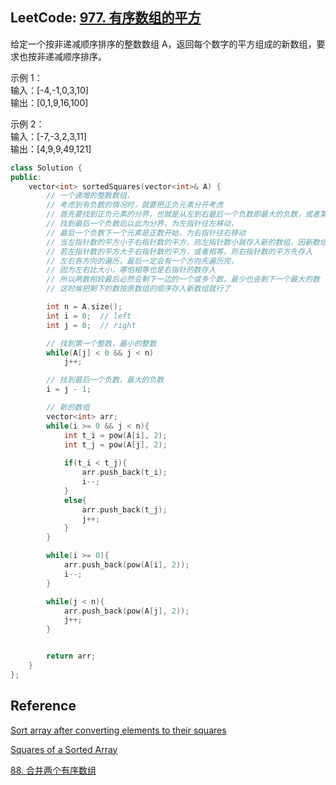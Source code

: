 ## LeetCode: [977. 有序数组的平方](https://leetcode-cn.com/problems/squares-of-a-sorted-array/)

给定一个按非递减顺序排序的整数数组 A，返回每个数字的平方组成的新数组，要求也按非递减顺序排序。

示例 1：  
输入：[-4,-1,0,3,10]  
输出：[0,1,9,16,100]  

示例 2：  
输入：[-7,-3,2,3,11]  
输出：[4,9,9,49,121]

~~~C++
class Solution {
public:
    vector<int> sortedSquares(vector<int>& A) {
        // 一个递增的整数数组，
        // 考虑到有负数的情况时，就要把正负元素分开考虑
        // 首先要找到正负元素的分界，也就是从左到右最后一个负数即最大的负数，或者第一个正数
        // 找到最后一个负数后以此为分界，为左指针往左移动，
        // 最后一个负数下一个元素是正数开始，为右指针往右移动
        // 当左指针数的平方小于右指针数的平方，则左指针数小就存入新的数组，因新数组也是增序
        // 若左指针数的平方大于右指针数的平方，或者相等，则右指针数的平方先存入
        // 左右各方向的遍历，最后一定会有一个方向先遍历完，
        // 因为左右比大小，哪怕相等也是右指针的数存入
        // 所以两数相较最后必然会剩下一边的一个或多个数，最少也会剩下一个最大的数
        // 这时候把剩下的数按原数组的顺序存入新数组就行了

        int n = A.size();
        int i = 0;  // left
        int j = 0;  // right

        // 找到第一个整数，最小的整数
        while(A[j] < 0 && j < n)
            j++;

        // 找到最后一个负数，最大的负数
        i = j - 1;

        // 新的数组
        vector<int> arr;
        while(i >= 0 && j < n){
            int t_i = pow(A[i], 2);
            int t_j = pow(A[j], 2);
            
            if(t_i < t_j){
                arr.push_back(t_i);
                i--;
            }
            else{
                arr.push_back(t_j);
                j++;
            }
        }

        while(i >= 0){
            arr.push_back(pow(A[i], 2));
            i--;
        }

        while(j < n){
            arr.push_back(pow(A[j], 2));
            j++;
        }


        return arr;
    }
};
~~~



## Reference

[Sort array after converting elements to their squares](https://www.geeksforgeeks.org/sort-array-converting-elements-squares/) 

[Squares of a Sorted Array](https://coding-gym.org/challenges/squares-of-a-sorted-array/)

[88. 合并两个有序数组](https://leetcode-cn.com/problems/merge-sorted-array/)